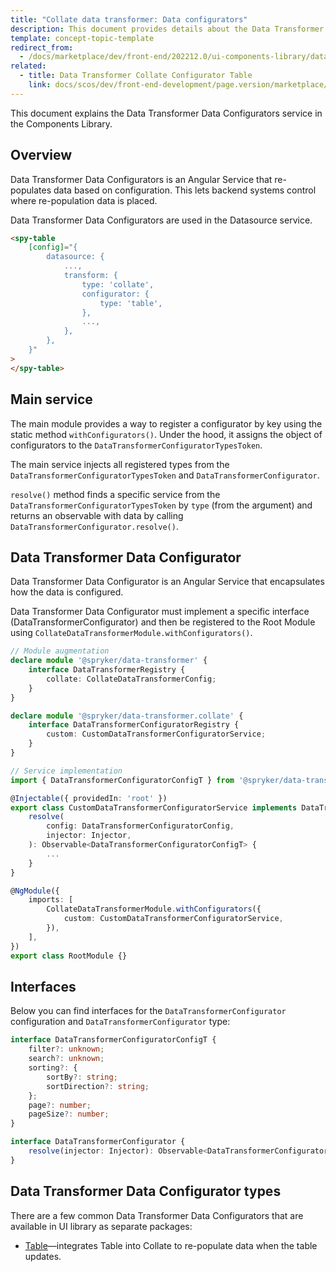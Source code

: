 ```yaml
---
title: "Collate data transformer: Data configurators"
description: This document provides details about the Data Transformer Data Configurators service in the Components Library.
template: concept-topic-template
redirect_from:
  - /docs/marketplace/dev/front-end/202212.0/ui-components-library/data-transformers/collate/data-configurators/
related:
  - title: Data Transformer Collate Configurator Table
    link: docs/scos/dev/front-end-development/page.version/marketplace/ui-components-library/data-transformers/data-transformer-collate/collate-data-transformer-data-configurators/table.html
---
```


This document explains the Data Transformer Data Configurators service in the Components Library.

## Overview

Data Transformer Data Configurators is an Angular Service that re-populates data based on configuration. This lets backend systems control where re-population data is placed.

Data Transformer Data Configurators are used in the Datasource service.

```html
<spy-table
    [config]="{
        datasource: {
            ...,                                                
            transform: {
                type: 'collate',
                configurator: {
                    type: 'table',
                },
                ...,
            },
        },
    }"
>
</spy-table>
```

## Main service

The main module provides a way to register a configurator by key using the static method `withConfigurators()`. Under the hood, it assigns the object of configurators to the `DataTransformerConfiguratorTypesToken`.

The main service injects all registered types from the `DataTransformerConfiguratorTypesToken` and `DataTransformerConfigurator`.

`resolve()` method finds a specific service from the `DataTransformerConfiguratorTypesToken` by `type` (from the argument) and returns an observable with data by calling `DataTransformerConfigurator.resolve()`.

## Data Transformer Data Configurator

Data Transformer Data Configurator is an Angular Service that encapsulates how the data is configured.

Data Transformer Data Configurator must implement a specific interface (DataTransformerConfigurator) and then be registered to the Root Module using `CollateDataTransformerModule.withConfigurators()`.

```ts
// Module augmentation
declare module '@spryker/data-transformer' {
    interface DataTransformerRegistry {
        collate: CollateDataTransformerConfig;
    }
}

declare module '@spryker/data-transformer.collate' {
    interface DataTransformerConfiguratorRegistry {
        custom: CustomDataTransformerConfiguratorService;
    }
}

// Service implementation
import { DataTransformerConfiguratorConfigT } from '@spryker/data-transformer.collate';

@Injectable({ providedIn: 'root' })
export class CustomDataTransformerConfiguratorService implements DataTransformerConfigurator {
    resolve(
        config: DataTransformerConfiguratorConfig,
        injector: Injector,
    ): Observable<DataTransformerConfiguratorConfigT> {
        ...
    }
}

@NgModule({
    imports: [
        CollateDataTransformerModule.withConfigurators({
            custom: CustomDataTransformerConfiguratorService,
        }),
    ],
})
export class RootModule {}
```

## Interfaces

Below you can find interfaces for the `DataTransformerConfigurator` configuration and `DataTransformerConfigurator` type:

```ts
interface DataTransformerConfiguratorConfigT {
    filter?: unknown;
    search?: unknown;
    sorting?: {
        sortBy?: string;
        sortDirection?: string;
    };
    page?: number;
    pageSize?: number;
}

interface DataTransformerConfigurator {
    resolve(injector: Injector): Observable<DataTransformerConfiguratorConfigT>;
}
```

## Data Transformer Data Configurator types

There are a few common Data Transformer Data Configurators that are available in UI library as separate packages:

- [Table](/docs/scos/dev/front-end-development/{{page.version}}/marketplace/ui-components-library/data-transformers/data-transformer-collate/collate-data-transformer-data-configurators/table.html)—integrates Table into Collate to re-populate data when the table updates.
